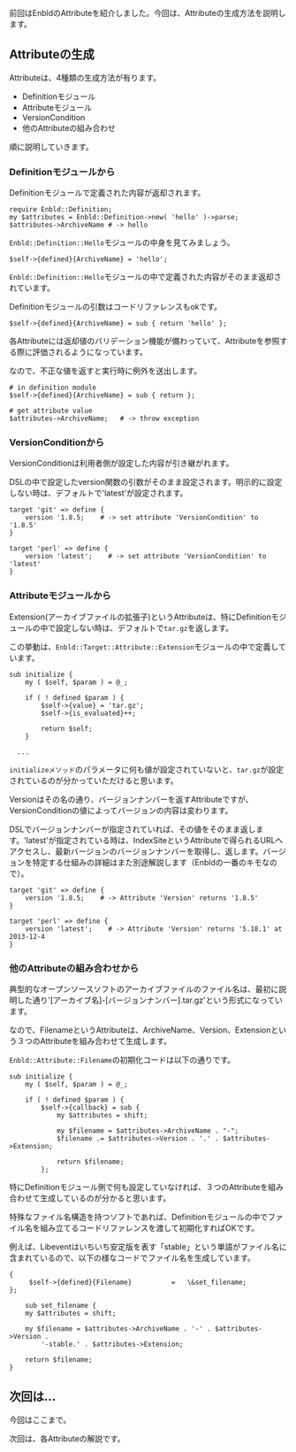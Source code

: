 前回はEnbldのAttributeを紹介しました。今回は、Attributeの生成方法を説明します。

## Attributeの生成

Attributeは、4種類の生成方法が有ります。

 - Definitionモジュール
 - Attributeモジュール
 - VersionCondition
 - 他のAttributeの組み合わせ

順に説明していきます。

### Definitionモジュールから

Definitionモジュールで定義された内容が返却されます。

    require Enbld::Definition;
    my $attributes = Enbld::Definition->new( 'hello' )->parse;
    $attributes->ArchiveName # -> hello

`Enbld::Definition::Hello`モジュールの中身を見てみましょう。

    $self->{defined}{ArchiveName} = 'hello';

`Enbld::Definition::Hello`モジュールの中で定義された内容がそのまま返却されています。

Definitionモジュールの引数はコードリファレンスもokです。

    $self->{defined}{ArchiveName} = sub { return 'hello' };

各Attributeには返却値のバリデーション機能が備わっていて、Attributeを参照する際に評価されるようになっています。

なので、不正な値を返すと実行時に例外を送出します。

    # in definition module
    $self->{defined}{ArchiveName} = sub { return };

    # get attribute value
    $attributes->ArchiveName;	# -> throw exception

### VersionConditionから

VersionConditionは利用者側が設定した内容が引き継がれます。

DSLの中で設定したversion関数の引数がそのまま設定されます。明示的に設定しない時は、デフォルトで'latest'が設定されます。

    target 'git' => define {
        version '1.8.5;    # -> set attribute 'VersionCondition' to '1.8.5'
    }

    target 'perl' => define {
        version 'latest';    # -> set attribute 'VersionCondition' to 'latest'
    }


### Attributeモジュールから

Extension(アーカイブファイルの拡張子)というAttributeは、特にDefinitionモジュールの中で設定しない時は、デフォルトで`tar.gz`を返します。

この挙動は、`Enbld::Target::Attribute::Extension`モジュールの中で定義しています。

	sub initialize {
		my ( $self, $param ) = @_;

		if ( ! defined $param ) {
			$self->{value} = 'tar.gz';
			$self->{is_evaluated}++;

			return $self;
		}

      ...

`initializeメソッド`のパラメータに何も値が設定されていないと、`tar.gz`が設定されているのが分かっていただけると思います。

Versionはその名の通り、バージョンナンバーを返すAttributeですが、VersionConditionの値によってバージョンの内容は変わります。

DSLでバージョンナンバーが指定されていれば、その値をそのまま返します。'latest'が指定されている時は、IndexSiteというAttributeで得られるURLへアクセスし、最新バージョンのバージョンナンバーを取得し、返します。バージョンを特定する仕組みの詳細はまた別途解説します（Enbldの一番のキモなので）。

    target 'git' => define {
        version '1.8.5;    # -> Attribute 'Version' returns '1.8.5'
    }

    target 'perl' => define {
        version 'latest';    # -> Attribute 'Version' returns '5.18.1' at 2013-12-4
    }


### 他のAttributeの組み合わせから

典型的なオープンソースソフトのアーカイブファイルのファイル名は、最初に説明した通り'[アーカイブ名]-[バージョンナンバー].tar.gz'という形式になっています。

なので、FilenameというAttributeは、ArchiveName、Version、Extensionという３つのAttributeを組み合わせて生成します。

`Enbld::Attribute::Filename`の初期化コードは以下の通りです。


	sub initialize {
		my ( $self, $param ) = @_;

		if ( ! defined $param ) {
			$self->{callback} = sub {
				my $attributes = shift;

				my $filename = $attributes->ArchiveName . "-";
				$filename .= $attributes->Version . '.' . $attributes->Extension;

				return $filename;
			};

特にDefinitionモジュール側で何も設定していなければ、３つのAttributeを組み合わせて生成しているのが分かると思います。

特殊なファイル名構造を持つソフトであれば、Definitionモジュールの中でファイル名を組み立てるコードリファレンスを渡して初期化すればOKです。

例えば、Libeventはいちいち安定版を表す「stable」という単語がファイル名に含まれているので、以下の様なコードでファイル名を生成しています。

    {
         $self->{defined}{Filename}          =   \&set_filename;
    };

    	sub set_filename {
		my $attributes = shift;

		my $filename = $attributes->ArchiveName . '-' . $attributes->Version .
			'-stable.' . $attributes->Extension;

		return $filename;
	}

## 次回は…

今回はここまで。

次回は、各Attributeの解説です。